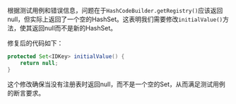 根据测试用例和错误信息，问题在于`HashCodeBuilder.getRegistry()`应该返回null，但实际上返回了一个空的HashSet。这表明我们需要修改`initialValue()`方法，使其返回null而不是新的HashSet。

修复后的代码如下：

```java
protected Set<IDKey> initialValue() {
    return null;
}
```

这个修改确保当没有注册表时返回null，而不是一个空的Set，从而满足测试用例的断言要求。
